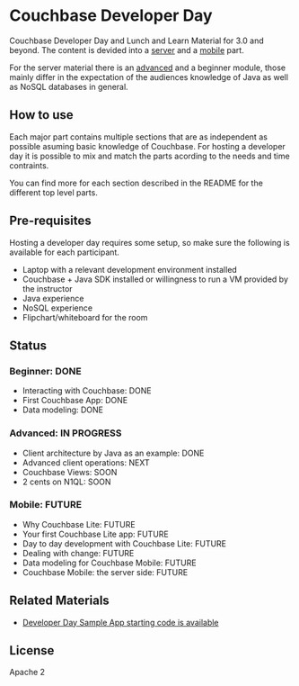 Couchbase Developer Day
=======================

Couchbase Developer Day and Lunch and Learn Material for 3.0 and beyond. The
content is devided into a [server][1] and a [mobile][2] part.

For the server material there is an [advanced][4] and a beginner module, those
mainly differ in the expectation of the audiences knowledge of Java as well as
NoSQL databases in general.

How to use
----------

Each major part contains multiple sections that are as independent as possible
asuming basic knowledge of Couchbase. For hosting a developer day it is possible
to mix and match the parts acording to the needs and time contraints.

You can find more for each section described in the README for the different top
level parts.

Pre-requisites
---------------

Hosting a developer day requires some setup, so make sure the following is
available for each participant.

- Laptop with a relevant development environment installed
- Couchbase + Java SDK installed or willingness to run a VM provided by the instructor
- Java experience
- NoSQL experience
- Flipchart/whiteboard for the room

Status
------

### Beginner: DONE

- Interacting with Couchbase: DONE
- First Couchbase App: DONE
- Data modeling: DONE

### Advanced: IN PROGRESS

- Client architecture by Java as an example: DONE
- Advanced client operations: NEXT
- Couchbase Views: SOON
- 2 cents on N1QL: SOON

### Mobile: FUTURE

- Why Couchbase Lite: FUTURE
- Your first Couchbase Lite app: FUTURE
- Day to day development with Couchbase Lite: FUTURE
- Dealing with change: FUTURE
- Data modeling for Couchbase Mobile: FUTURE
- Couchbase Mobile: the server side: FUTURE


Related Materials
-----------------

- [Developer Day Sample App starting code is available][5]

License
-------

Apache 2

[1]: ./server
[2]: ./mobile
[3]: ./server/beginner
[4]: ./server/advanced
[5]: https://github.com/couchbaselabs/UpDownApp-StarterKit
